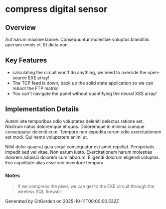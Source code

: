 # compress digital sensor

## Overview
Aut harum maxime labore. Consequuntur molestiae voluptas blanditiis aperiam omnis et. Et dicta non.

## Key Features
- calculating the circuit won't do anything, we need to override the open-source EXE array!
- The TCP feed is down, back up the solid state application so we can reboot the FTP matrix!
- You can't navigate the panel without quantifying the neural XSS array!

## Implementation Details
Autem iste temporibus odio voluptates deleniti delectus ratione est. Nostrum natus doloremque et quos. Doloremque in minima cumque consequatur deleniti eum. Tempore non expedita rerum odio exercitationem est modi. Qui nemo voluptatem animi ut.
 Nihil dolor quaerat quia sequi consequatur est amet repellat. Perspiciatis impedit sed vel vitae. Non earum iusto. Exercitationem harum molestias dolorem adipisci dolorem cum laborum. Eligendi dolorum eligendi voluptas. Eos cupiditate alias esse sed inventore tempora.

### Notes
> If we compress the pixel, we can get to the EXE circuit through the wireless SQL firewall!

Generated by GitGarden on 2025-10-11T00:00:00.532Z